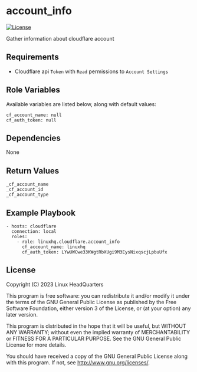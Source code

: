 # account\_info

[![License](https://img.shields.io/badge/license-GPLv3-brightgreen.svg?style=flat)](COPYING)

Gather information about cloudflare account

## Requirements

* Cloudflare api `Token` with `Read` permissions to `Account Settings`

## Role Variables

Available variables are listed below, along with default values:

    cf_account_name: null
    cf_auth_token: null

## Dependencies

None

## Return Values

    _cf_account_name
    _cf_account_id
    _cf_account_type

## Example Playbook

    - hosts: cloudflare
      connection: local
      roles:
        - role: linuxhq.cloudflare.account_info
          cf_account_name: linuxhq
          cf_auth_token: LYwUWCwe33KWgtRbXUgi9M3EysNixqscjLpbuUfx

## License

Copyright (C) 2023 Linux HeadQuarters

This program is free software: you can redistribute it and/or modify
it under the terms of the GNU General Public License as published by
the Free Software Foundation, either version 3 of the License, or
(at your option) any later version.

This program is distributed in the hope that it will be useful,
but WITHOUT ANY WARRANTY; without even the implied warranty of
MERCHANTABILITY or FITNESS FOR A PARTICULAR PURPOSE. See the
GNU General Public License for more details.

You should have received a copy of the GNU General Public License
along with this program. If not, see <http://www.gnu.org/licenses/>.
